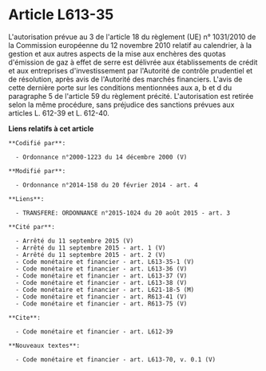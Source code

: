 # Article L613-35

L'autorisation prévue au 3 de l'article 18 du règlement (UE) n° 1031/2010 de la Commission européenne du 12 novembre 2010
relatif au calendrier, à la gestion et aux autres aspects de la mise aux enchères des quotas d'émission de gaz à effet de
serre est délivrée aux établissements de crédit et aux entreprises d'investissement par l'Autorité de contrôle prudentiel et
de résolution, après avis de l'Autorité des marchés financiers. L'avis de cette dernière porte sur les conditions mentionnées
aux a, b et d du paragraphe 5 de l'article 59 du règlement précité. L'autorisation est retirée selon la même procédure, sans
préjudice des sanctions prévues aux articles L. 612-39 et L. 612-40.

**Liens relatifs à cet article**

	**Codifié par**:

	  - Ordonnance n°2000-1223 du 14 décembre 2000 (V)

	**Modifié par**:

	  - Ordonnance n°2014-158 du 20 février 2014 - art. 4

	**Liens**:

	  - TRANSFERE: ORDONNANCE n°2015-1024 du 20 août 2015 - art. 3

	**Cité par**:

	  - Arrêté du 11 septembre 2015 (V)
	  - Arrêté du 11 septembre 2015 - art. 1 (V)
	  - Arrêté du 11 septembre 2015 - art. 2 (V)
	  - Code monétaire et financier - art. L613-35-1 (V)
	  - Code monétaire et financier - art. L613-36 (V)
	  - Code monétaire et financier - art. L613-37 (V)
	  - Code monétaire et financier - art. L613-38 (V)
	  - Code monétaire et financier - art. L621-18-5 (M)
	  - Code monétaire et financier - art. R613-41 (V)
	  - Code monétaire et financier - art. R613-75 (V)

	**Cite**:

	  - Code monétaire et financier - art. L612-39

	**Nouveaux textes**:

	  - Code monétaire et financier - art. L613-70, v. 0.1 (V)
